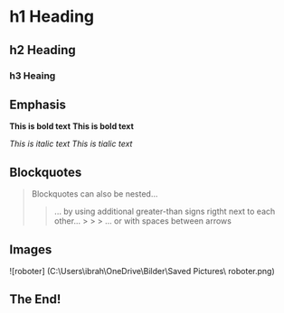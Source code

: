 # h1 Heading
## h2 Heading
### h3 Heaing

## Emphasis
**This is bold text**
__This is bold text__

*This is italic text*
_This is tialic text_

## Blockquotes

> Blockquotes can also be nested...
  >> ... by using additional greater-than signs rigtht next to each other...
    > > > ... or with spaces between arrows

## Images  
![roboter] (C:\Users\ibrah\OneDrive\Bilder\Saved Pictures\ roboter.png)

## The End!
